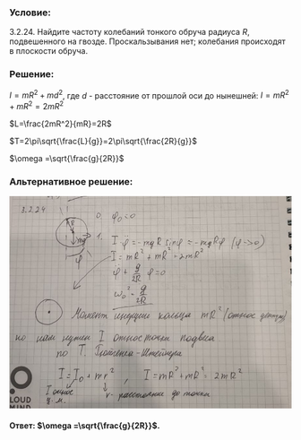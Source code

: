 ###  Условие:

$3.2.24.$ Найдите частоту колебаний тонкого обруча радиуса $R$, подвешенного на гвозде. Проскальзывания нет; колебания происходят в плоскости обруча.

###  Решение:

$I=mR^2+md^2$, где $d$ - расстояние от прошлой оси до нынешней: $I=mR^2+mR^2=2mR^2$

$L=\frac{2mR^2}{mR}=2R$

$T=2\pi\sqrt{\frac{L}{g}}=2\pi\sqrt{\frac{2R}{g}}$

$\omega =\sqrt{\frac{g}{2R}}$

###  Альтернативное решение:

![|872x655, 67%](../../img/3.2.24/01.jpg)

#### Ответ: $\omega =\sqrt{\frac{g}{2R}}$.